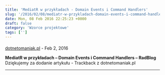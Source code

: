 ```yaml
---
title: 'MediatR w przykładach - Domain Events i Command Handlers'
slug: '/2016/02/08/mediatr-w-przykladach-domain-events-i-command-handlers/'
date: Mon, 08 Feb 2016 22:25:23 +0000
draft: false
category: 'Wzorce projektowe'
tags: ['']
---
```



#### 
[dotnetomaniak.pl](http://dotnetomaniak.pl/MediatR-w-przykladach-Domain-Events-i-Command-Handlers-RadBlog "") - <time datetime="2016-02-09 09:13:15">Feb 2, 2016</time>

**MediatR w przykładach – Domain Events i Command Handlers – RadBlog** Dziękujemy za dodanie artykułu - Trackback z dotnetomaniak.pl
<hr />
